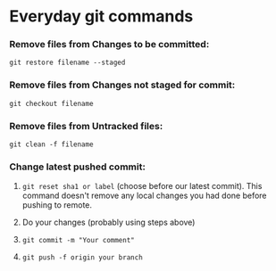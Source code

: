 # Everyday git commands

### Remove files from Changes to be committed:

```git restore filename --staged```


### Remove files from Changes not staged for commit:

```git checkout filename```

### Remove files from Untracked files:

```git clean -f filename```


### Change latest pushed commit:

1) ```git reset sha1 or label``` (choose before our latest commit). This command doesn't remove any local changes you had done before pushing to remote.

2) Do your changes (probably using steps above)

3) ```git commit -m "Your comment"```

4) ```git push -f origin your branch```

